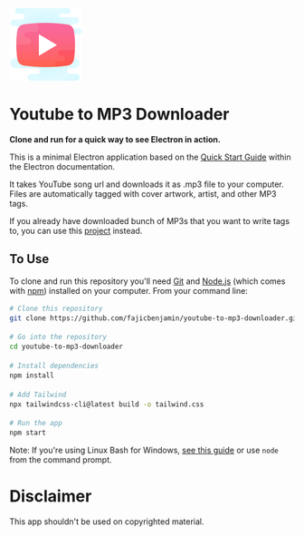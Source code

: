 ![logo](assets/app-icon/png/128.png)

# Youtube to MP3 Downloader

**Clone and run for a quick way to see Electron in action.**

This is a minimal Electron application based on the [Quick Start Guide](https://electronjs.org/docs/tutorial/quick-start) within the Electron documentation.

It takes YouTube song url and downloads it as .mp3 file to your computer. Files  are automatically tagged with cover artwork, artist, and other MP3 tags.

If you already have downloaded bunch of MP3s that you want to write tags to, you can use this [project](https://github.com/fajicbenjamin/mp3-metadata-app) instead.

## To Use

To clone and run this repository you'll need [Git](https://git-scm.com) and [Node.js](https://nodejs.org/en/download/) (which comes with [npm](http://npmjs.com)) installed on your computer. From your command line:

```bash
# Clone this repository
git clone https://github.com/fajicbenjamin/youtube-to-mp3-downloader.git

# Go into the repository
cd youtube-to-mp3-downloader

# Install dependencies
npm install

# Add Tailwind
npx tailwindcss-cli@latest build -o tailwind.css

# Run the app
npm start
```

Note: If you're using Linux Bash for Windows, [see this guide](https://www.howtogeek.com/261575/how-to-run-graphical-linux-desktop-applications-from-windows-10s-bash-shell/) or use `node` from the command prompt.

# Disclaimer
This app shouldn't be used on copyrighted material.